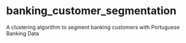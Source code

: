 # banking_customer_segmentation
A clustering algorithm to segment banking customers with Portuguese Banking Data
